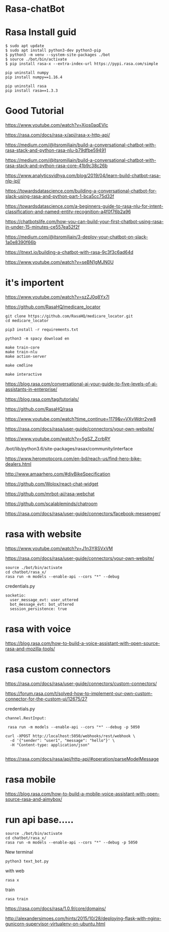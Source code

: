 # Rasa-chatBot
# Rasa Install guid
```
$ sudo apt update
$ sudo apt install python3-dev python3-pip
$ python3 -m venv --system-site-packages ./bot
$ source ./bot/bin/activate
$ pip install rasa-x --extra-index-url https://pypi.rasa.com/simple
```
```
pip uninstall numpy 
pip install numpy==1.16.4

pip uninstall rasa
pip install rasa==1.3.3
```
# Good Tutorial
https://www.youtube.com/watch?v=Xios0aqEVlc


https://rasa.com/docs/rasa-x/api/rasa-x-http-api/


https://medium.com/@itsromiljain/build-a-conversational-chatbot-with-rasa-stack-and-python-rasa-nlu-b79dfbe59491

https://medium.com/@itsromiljain/build-a-conversational-chatbot-with-rasa-stack-and-python-rasa-core-41b9c38c26b

https://www.analyticsvidhya.com/blog/2019/04/learn-build-chatbot-rasa-nlp-ipl/

https://towardsdatascience.com/building-a-conversational-chatbot-for-slack-using-rasa-and-python-part-1-bca5cc75d32f

https://towardsdatascience.com/a-beginners-guide-to-rasa-nlu-for-intent-classification-and-named-entity-recognition-a4f0f76b2a96

https://chatbotslife.com/how-you-can-build-your-first-chatbot-using-rasa-in-under-15-minutes-ce557ea52f2f

https://medium.com/@itsromiljain/3-deploy-your-chatbot-on-slack-1a0e8390f66b

https://itnext.io/building-a-chatbot-with-rasa-9c3f3c6ad64d

https://www.youtube.com/watch?v=seBN1gMJN0U

# it's importent
https://www.youtube.com/watch?v=szZJ0q8Yx7I

https://github.com/RasaHQ/medicare_locator

```
git clone https://github.com/RasaHQ/medicare_locator.git
cd medicare_locator

pip3 install -r requirements.txt

python3 -m spacy download en

make train-core
make train-nlu
make action-server

make cmdline

make interactive

```
https://blog.rasa.com/conversational-ai-your-guide-to-five-levels-of-ai-assistants-in-enterprise/

https://blog.rasa.com/tag/tutorials/

https://github.com/RasaHQ/rasa

https://www.youtube.com/watch?time_continue=1179&v=VXvWdrr2yw8

https://rasa.com/docs/rasa/user-guide/connectors/your-own-website/

https://www.youtube.com/watch?v=5gSZ_ZcrbRY

/bot/lib/python3.6/site-packages/rasax/community/interface

https://www.heromotocorp.com/en-bd/reach-us/find-hero-bike-dealers.html

http://www.amaarhero.com/#divBikeSpecification

https://github.com/Wolox/react-chat-widget

https://github.com/mrbot-ai/rasa-webchat

https://github.com/scalableminds/chatroom

https://rasa.com/docs/rasa/user-guide/connectors/facebook-messenger/

# rasa with website

https://www.youtube.com/watch?v=J1n3Y8SVxVM

https://rasa.com/docs/rasa/user-guide/connectors/your-own-website/

```
source ./bot/bin/activate
cd chatbot/rasa_x/
rasa run -m models --enable-api --cors "*" --debug
```
credentials.py
```
socketio:
  user_message_evt: user_uttered
  bot_message_evt: bot_uttered
  session_persistence: true
```
# rasa with voice
https://blog.rasa.com/how-to-build-a-voice-assistant-with-open-source-rasa-and-mozilla-tools/

# rasa custom connectors
https://rasa.com/docs/rasa/user-guide/connectors/custom-connectors/

https://forum.rasa.com/t/solved-how-to-implement-our-own-custom-connector-for-the-custom-ui/12675/27

credentials.py
```
channel.RestInput:
```
```
 rasa run -m models --enable-api --cors "*" --debug -p 5050

```
```
curl -XPOST http://localhost:5050/webhooks/rest/webhook \
  -d '{"sender": "user1", "message": "hello"}' \
  -H "Content-type: application/json"
  
```
https://rasa.com/docs/rasa/api/http-api/#operation/parseModelMessage

# rasa mobile
https://blog.rasa.com/how-to-build-a-mobile-voice-assistant-with-open-source-rasa-and-aimybox/

# run api base.....
```
source ./bot/bin/activate
cd chatbot/rasa_x/
rasa run -m models --enable-api --cors "*" --debug -p 5050
```
New terminal
```
python3 text_bot.py
```

with web
```
rasa x 
```
train
```
rasa train
```
https://rasa.com/docs/rasa/1.0.9/core/domains/

http://alexandersimoes.com/hints/2015/10/28/deploying-flask-with-nginx-gunicorn-supervisor-virtualenv-on-ubuntu.html


